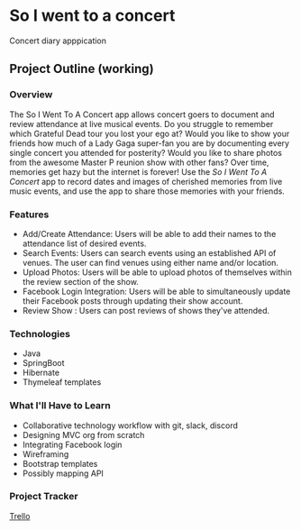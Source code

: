 # So I went to a concert
Concert diary apppication
## Project Outline (working)

[comment]: <> (For this assignment, you will submit a high-level outline of your project. This can, and likely will, change over time. In particular, your mentor will provide direction and feedback to help sharpen your ideas. So don't worry if you feel unsure about some aspects of the outline or if you have to change some things later.)

[comment]: <> (## Assignment Description)

[comment]: <> ([Project Outline Assignment]&#40;https://education.launchcode.org/liftoff/modules/assignments/project-outline&#41;)

[comment]: <> (## Submission Instructions)
### Overview
The So I Went To A Concert app allows concert goers to document and review attendance at live musical events.
Do you struggle to remember which Grateful Dead tour you lost your ego at? Would you like to show your friends how much of a Lady Gaga super-fan you are by documenting every single concert you attended for posterity? Would you like to share photos from the awesome Master P reunion show with other fans?
Over time, memories get hazy but the internet is forever! Use the *So I Went To A Concert* app to record dates and images of cherished memories from live music events, and use the app to share those memories with your friends.
### Features

- Add/Create Attendance: Users will be able to add their names to the attendance list of desired events.
- Search Events: Users can search events using an established API of venues. The user can find venues using either name and/or location.
- Upload Photos: Users will be able to upload photos of themselves within the review section of the show.
- Facebook Login Integration: Users will be able to simultaneously update their Facebook posts through updating their show account.
- Review Show : Users can post reviews of shows they've attended.
### Technologies
- Java
- SpringBoot
- Hibernate
- Thymeleaf templates
### What I'll Have to Learn
- Collaborative technology workflow with git, slack, discord
- Designing MVC org from scratch
- Integrating Facebook login
- Wireframing
- Bootstrap templates
- Possibly mapping API
### Project Tracker
[Trello](https://trello.com/b/22sfLhxw/liftoff2021)